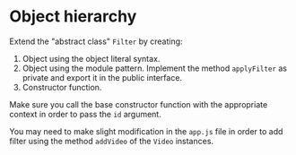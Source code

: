 # Object hierarchy

Extend the "abstract class" `Filter` by creating:

1. Object using the object literal syntax.
2. Object using the module pattern. Implement the method `applyFilter` as private and export it in the public interface.
3. Constructor function.

Make sure you call the base constructor function with the appropriate context in order to pass the `id` argument.

You may need to make slight modification in the `app.js` file in order to add filter using the method `addVideo` of the `Video` instances.

